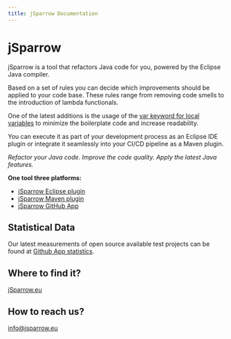 ```yaml
---
title: jSparrow Documentation
---
```

<TagLinks />

# jSparrow

jSparrow is a tool that refactors Java code for you, powered by the Eclipse Java compiler.

Based on a set of rules you can decide which improvements should be applied to your code base. These rules range from removing code smells to the introduction of lambda functionals.

One of the latest additions is the usage of the [var keyword for local variables](/rules/local-variable-type-inference.html) to minimize the boilerplate code and increase readability.

You can execute it as part of your development process as an Eclipse IDE plugin or integrate it seamlessly into your CI/CD pipeline as a Maven plugin.

*Refactor your Java code.*
*Improve the code quality.*
*Apply the latest Java features.*

**One tool three platforms:**

* [jSparrow Eclipse plugin](eclipse/getting-started.html)
* [jSparrow Maven plugin](maven/getting-started.html)
* [jSparrow GitHub App](github/getting-started.html)

## Statistical Data

Our latest measurements of open source available test projects can be found at [Github App statistics](/github/statistics.html).

## Where to find it?

[jSparrow.eu](https://jsparrow.eu)

## How to reach us?

[info@jsparrow.eu](mailto:info@jsparrow.eu)
